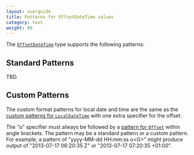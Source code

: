 ```yaml
---
layout: userguide
title: Patterns for OffsetDateTime values
category: text
weight: 90
---
```


The [`OffsetDateTime`](noda-type://NodaTime.OffsetDateTime) type supports the following patterns:

Standard Patterns
-----------------

TBD.

Custom Patterns
---------------

The custom format patterns for local date and time are the same as the [custom patterns for `LocalDateTime`](localdatetime-patterns.html) with one extra specifier for the offset.

The "o" specifier must always be followed by a [pattern for `Offset`](offset-patterns.html) within angle brackets. The pattern may be a standard pattern or a custom pattern. For example, a pattern of "yyyy-MM-dd HH:mm:ss o&lt;G&gt;" might produce output of "2013-07-17 06:20:35 Z" or "2013-07-17 07:20:35 +01:00".
